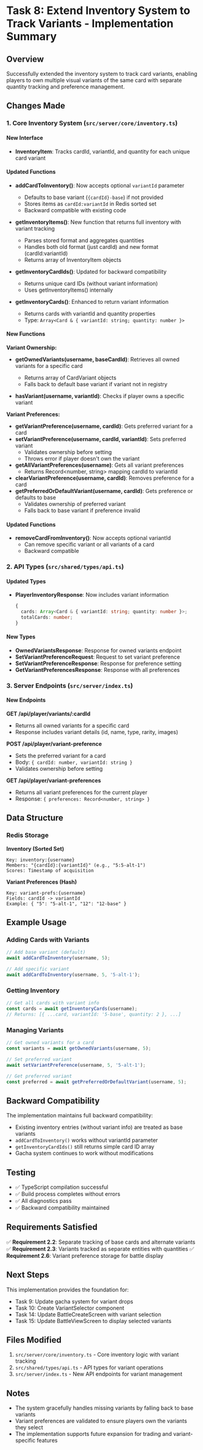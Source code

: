 # Task 8: Extend Inventory System to Track Variants - Implementation Summary

## Overview
Successfully extended the inventory system to track card variants, enabling players to own multiple visual variants of the same card with separate quantity tracking and preference management.

## Changes Made

### 1. Core Inventory System (`src/server/core/inventory.ts`)

#### New Interface
- **InventoryItem**: Tracks cardId, variantId, and quantity for each unique card variant

#### Updated Functions
- **addCardToInventory()**: Now accepts optional `variantId` parameter
  - Defaults to base variant (`{cardId}-base`) if not provided
  - Stores items as `cardId:variantId` in Redis sorted set
  - Backward compatible with existing code

- **getInventoryItems()**: New function that returns full inventory with variant tracking
  - Parses stored format and aggregates quantities
  - Handles both old format (just cardId) and new format (cardId:variantId)
  - Returns array of InventoryItem objects

- **getInventoryCardIds()**: Updated for backward compatibility
  - Returns unique card IDs (without variant information)
  - Uses getInventoryItems() internally

- **getInventoryCards()**: Enhanced to return variant information
  - Returns cards with variantId and quantity properties
  - Type: `Array<Card & { variantId: string; quantity: number }>`

#### New Functions

**Variant Ownership:**
- **getOwnedVariants(username, baseCardId)**: Retrieves all owned variants for a specific card
  - Returns array of CardVariant objects
  - Falls back to default base variant if variant not in registry

- **hasVariant(username, variantId)**: Checks if player owns a specific variant

**Variant Preferences:**
- **getVariantPreference(username, cardId)**: Gets preferred variant for a card
- **setVariantPreference(username, cardId, variantId)**: Sets preferred variant
  - Validates ownership before setting
  - Throws error if player doesn't own the variant
- **getAllVariantPreferences(username)**: Gets all variant preferences
  - Returns Record<number, string> mapping cardId to variantId
- **clearVariantPreference(username, cardId)**: Removes preference for a card
- **getPreferredOrDefaultVariant(username, cardId)**: Gets preference or defaults to base
  - Validates ownership of preferred variant
  - Falls back to base variant if preference invalid

#### Updated Functions
- **removeCardFromInventory()**: Now accepts optional variantId
  - Can remove specific variant or all variants of a card
  - Backward compatible

### 2. API Types (`src/shared/types/api.ts`)

#### Updated Types
- **PlayerInventoryResponse**: Now includes variant information
  ```typescript
  {
    cards: Array<Card & { variantId: string; quantity: number }>;
    totalCards: number;
  }
  ```

#### New Types
- **OwnedVariantsResponse**: Response for owned variants endpoint
- **SetVariantPreferenceRequest**: Request to set variant preference
- **SetVariantPreferenceResponse**: Response for preference setting
- **GetVariantPreferencesResponse**: Response with all preferences

### 3. Server Endpoints (`src/server/index.ts`)

#### New Endpoints

**GET /api/player/variants/:cardId**
- Returns all owned variants for a specific card
- Response includes variant details (id, name, type, rarity, images)

**POST /api/player/variant-preference**
- Sets the preferred variant for a card
- Body: `{ cardId: number, variantId: string }`
- Validates ownership before setting

**GET /api/player/variant-preferences**
- Returns all variant preferences for the current player
- Response: `{ preferences: Record<number, string> }`

## Data Structure

### Redis Storage

**Inventory (Sorted Set)**
```
Key: inventory:{username}
Members: "{cardId}:{variantId}" (e.g., "5:5-alt-1")
Scores: Timestamp of acquisition
```

**Variant Preferences (Hash)**
```
Key: variant-prefs:{username}
Fields: cardId -> variantId
Example: { "5": "5-alt-1", "12": "12-base" }
```

## Example Usage

### Adding Cards with Variants
```typescript
// Add base variant (default)
await addCardToInventory(username, 5);

// Add specific variant
await addCardToInventory(username, 5, '5-alt-1');
```

### Getting Inventory
```typescript
// Get all cards with variant info
const cards = await getInventoryCards(username);
// Returns: [{ ...card, variantId: '5-base', quantity: 2 }, ...]
```

### Managing Variants
```typescript
// Get owned variants for a card
const variants = await getOwnedVariants(username, 5);

// Set preferred variant
await setVariantPreference(username, 5, '5-alt-1');

// Get preferred variant
const preferred = await getPreferredOrDefaultVariant(username, 5);
```

## Backward Compatibility

The implementation maintains full backward compatibility:
- Existing inventory entries (without variant info) are treated as base variants
- `addCardToInventory()` works without variantId parameter
- `getInventoryCardIds()` still returns simple card ID array
- Gacha system continues to work without modifications

## Testing

- ✅ TypeScript compilation successful
- ✅ Build process completes without errors
- ✅ All diagnostics pass
- ✅ Backward compatibility maintained

## Requirements Satisfied

✅ **Requirement 2.2**: Separate tracking of base cards and alternate variants
✅ **Requirement 2.3**: Variants tracked as separate entities with quantities
✅ **Requirement 2.6**: Variant preference storage for battle display

## Next Steps

This implementation provides the foundation for:
- Task 9: Update gacha system for variant drops
- Task 10: Create VariantSelector component
- Task 14: Update BattleCreateScreen with variant selection
- Task 15: Update BattleViewScreen to display selected variants

## Files Modified

1. `src/server/core/inventory.ts` - Core inventory logic with variant tracking
2. `src/shared/types/api.ts` - API types for variant operations
3. `src/server/index.ts` - New API endpoints for variant management

## Notes

- The system gracefully handles missing variants by falling back to base variants
- Variant preferences are validated to ensure players own the variants they select
- The implementation supports future expansion for trading and variant-specific features
